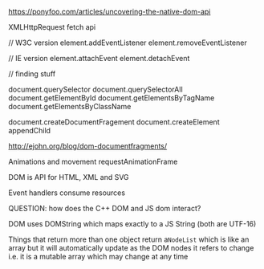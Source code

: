 https://ponyfoo.com/articles/uncovering-the-native-dom-api

XMLHttpRequest fetch api

// W3C version element.addEventListener element.removeEventListener

// IE version element.attachEvent element.detachEvent

// finding stuff

document.querySelector document.querySelectorAll document.getElementById
document.getElementsByTagName document.getElementsByClassName

document.createDocumentFragement document.createElement appendChild

http://ejohn.org/blog/dom-documentfragments/

Animations and movement requestAnimationFrame

DOM is API for HTML, XML and SVG

Event handlers consume resources

QUESTION: how does the C++ DOM and JS dom interact?

DOM uses DOMString which maps exactly to a JS String (both are UTF-16)

Things that return more than one object return a`NodeList` which is like an
array but it will automatically update as the DOM nodes it refers to change i.e.
it is a mutable array which may change at any time
